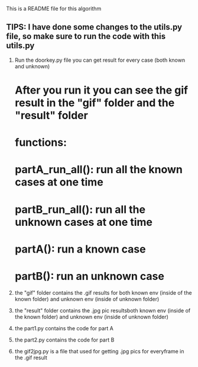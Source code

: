 This is a README file for this algorithm

## TIPS: I have done some changes to the utils.py file, so make sure to run the code with this utils.py

1. Run the  doorkey.py file you can get result for every case (both known and unknown)
    # After you run it you can see the gif result in the "gif" folder and the "result" folder

    #   functions:
    # partA_run_all(): run all the known cases at one time
    # partB_run_all(): run all the unknown cases at one time
    # partA(): run a known case 
    # partB(): run an unknown case 

2. the "gif" folder contains the .gif results for both known env (inside of the known folder) 
   and unknown env (inside of unknown folder)
3. the "result" folder contains the .jpg pic resultsboth known env (inside of the known folder) 
   and unknown env (inside of unknown folder)
4. the part1.py contains the code for part A
5. the part2.py contains the code for part B
6. the gif2jpg.py is a file that used for getting .jpg pics for everyframe in the .gif result

